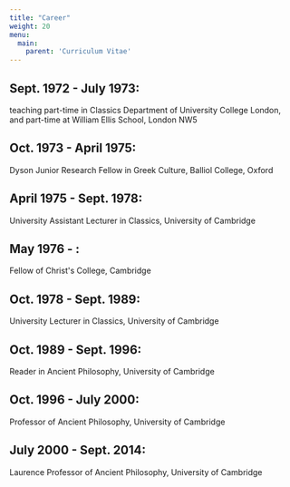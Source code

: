 ```yaml
---
title: "Career"
weight: 20
menu:
  main:
    parent: 'Curriculum Vitae'
---
```


## Sept. 1972 - July 1973:
teaching part-time in Classics Department of University College London, and part-time at William Ellis School, London NW5

## Oct. 1973 - April 1975:
Dyson Junior Research Fellow in Greek Culture, Balliol College, Oxford

## April 1975 - Sept. 1978:
University Assistant Lecturer in Classics, University of Cambridge

## May 1976 - :
Fellow of Christ's College, Cambridge

## Oct. 1978 - Sept. 1989:
University Lecturer in Classics, University of Cambridge

## Oct. 1989 - Sept. 1996:
Reader in Ancient Philosophy, University of Cambridge

## Oct. 1996 - July 2000:
Professor of Ancient Philosophy, University of Cambridge

## July 2000 - Sept. 2014:
Laurence Professor of Ancient Philosophy, University of Cambridge
